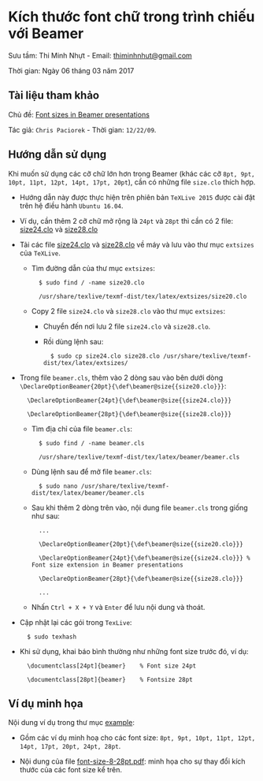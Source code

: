 # Kích thước font chữ trong trình chiếu với Beamer

Sưu tầm: Thi Minh Nhựt - Email: thiminhnhut@gmail.com

Thời gian: Ngày 06 tháng 03 năm 2017

## Tài liệu tham khảo

Chủ đề: [Font sizes in Beamer presentations](http://www.stat.berkeley.edu/~paciorek/computingTips/Font_sizes_in_Beamer_presen.html)

Tác giả: `Chris Paciorek` - Thời gian: `12/22/09`.

## Hướng dẫn sử dụng

Khi muốn sử dụng các cỡ chữ lớn hơn trong Beamer
(khác các cỡ `8pt, 9pt, 10pt, 11pt, 12pt, 14pt, 17pt, 20pt`),
cần có những file `size.clo` thích hợp.

* Hướng dẫn này được thực hiện trên phiên bản `TeXLive 2015`
được cài đặt trên hệ điều hành `Ubuntu 16.04`.

* Ví dụ, cần thêm 2 cỡ chữ mở rộng là `24pt` và `28pt` thì cần có 2 file: 
[size24.clo](http://www.stat.berkeley.edu/~paciorek/size24.clo) 
và [size28.clo](http://www.stat.berkeley.edu/~paciorek/size28.clo)

* Tải các file [size24.clo](http://www.stat.berkeley.edu/~paciorek/size24.clo) 
và [size28.clo](http://www.stat.berkeley.edu/~paciorek/size28.clo) về máy 
và lưu vào thư mục `extsizes` của `TeXLive`.
	
	+ Tìm đường dẫn của thư mục `extsizes`: 
	
			$ sudo find / -name size20.clo
			
			/usr/share/texlive/texmf-dist/tex/latex/extsizes/size20.clo
	
	+ Copy 2 file `size24.clo` và `size28.clo` vào thư mục `extsizes`:
	
		- Chuyển đến nơi lưu 2 file `size24.clo` và `size28.clo`.
		
		- Rồi dùng lệnh sau:
	
				$ sudo cp size24.clo size28.clo /usr/share/texlive/texmf-dist/tex/latex/extsizes/
	

* Trong file `beamer.cls`, thêm vào 2 dòng sau vào bên dưới dòng 
`\DeclareOptionBeamer{20pt}{\def\beamer@size{{size20.clo}}}`:

		\DeclareOptionBeamer{24pt}{\def\beamer@size{{size24.clo}}}
		
		\DeclareOptionBeamer{28pt}{\def\beamer@size{{size28.clo}}}
		
	+ Tìm địa chỉ của file `beamer.cls`:
	
			$ sudo find / -name beamer.cls
			
			/usr/share/texlive/texmf-dist/tex/latex/beamer/beamer.cls

	+ Dùng lệnh sau để mở file `beamer.cls`:
	
			$ sudo nano /usr/share/texlive/texmf-dist/tex/latex/beamer/beamer.cls
			
	+ Sau khi thêm 2 dòng trên vào, nội dung file `beamer.cls` trong giống như sau:
	
			...
			
			\DeclareOptionBeamer{20pt}{\def\beamer@size{{size20.clo}}}
			
			\DeclareOptionBeamer{24pt}{\def\beamer@size{{size24.clo}}} % Font size extension in Beamer presentations
			
			\DeclareOptionBeamer{28pt}{\def\beamer@size{{size28.clo}}}
			
			...
			
	+ Nhấn `Ctrl + X + Y` và `Enter` để lưu nội dung và thoát.
	
* Cập nhật lại các gói trong `TexLive`:
	
		$ sudo texhash

* Khi sử dụng, khai báo bình thường như những font size trước đó, ví dụ:

		\documentclass[24pt]{beamer}	% Font size 24pt
		
		\documentclass[28pt]{beamer}	% Fontsize 28pt
	
## Ví dụ minh họa

Nội dung ví dụ trong thư mục [example](https://github.com/thiminhnhut/latex/tree/ded0cbdbf3cb27cf4a0c2cb3d347db007d11b618/tips/font-size-extension-beamer/example):

* Gồm các ví dụ minh hoạ cho các font size: `8pt, 9pt, 10pt, 11pt, 12pt, 14pt, 17pt, 20pt, 24pt, 28pt`.

* Nội dung của file [font-size-8-28pt.pdf](https://github.com/thiminhnhut/latex/blob/ded0cbdbf3cb27cf4a0c2cb3d347db007d11b618/tips/font-size-extension-beamer/example/font-size-8-28pt.pdf):
minh họa cho sự thay đổi kích thước của các font size kể trên.
